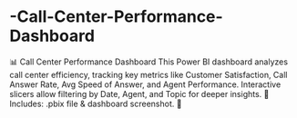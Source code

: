 # -Call-Center-Performance-Dashboard
📊 Call Center Performance Dashboard  This Power BI dashboard analyzes call center efficiency, tracking key metrics like Customer Satisfaction, Call Answer Rate, Avg Speed of Answer, and Agent Performance. Interactive slicers allow filtering by Date, Agent, and Topic for deeper insights.  📂 Includes: .pbix file &amp; dashboard screenshot. 🚀
